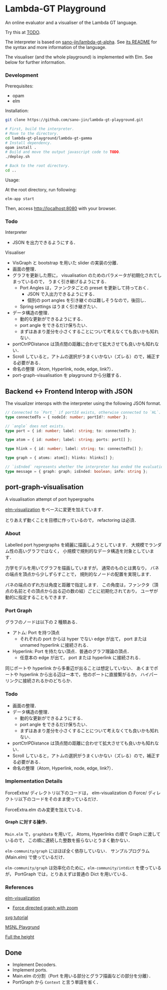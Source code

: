 # Lambda-GT Playground

An online evaluator and a visualiser of the Lambda GT language.

Try this at [TODO](https://example.com).

The interpreter is based on
[sano-jin/lambda-gt-alpha](https://github.com/sano-jin/lambda-gt-alpha).
See [its README](https://github.com/sano-jin/lambda-gt-alpha#syntax)
for the syntax and more information of the language.

The visualiser (and the whole playground) is implemented with Elm.
See below for further information.

### Development

Prerequisites:

- opam
- elm

Installation:

```bash
git clone https://github.com/sano-jin/lambda-gt-playground.git

# First, build the interpreter.
# Move to the directory.
cd lambda-gt-playground/lambda-gt-gamma
# Install dependency.
opam install .
# Build and move the output javascript code to TODO.
./deploy.sh

# Back to the root directory.
cd ..
```

Usage:

At the root directory, run following:

```bash
elm-app start
```

Then, access <http://localhost:8080> with your browser.

### Todo

Interpreter

- JSON を出力できるようにする．

Visualiser

- VisGraph と bootstrap を用いた slider の実装の分離．
- 画面の整理．
- グラフを更新した際に，
  visualisation のためのパラメータが初期化されてしまっているので，
  うまく引き継げるようにする．
  - Port Angles は，ファンクタごとの preset を更新して持っておく．
    - JSON で入出力できるようにする．
    - 個別の port angles を引き継ぐのは難しそうなので，後回し．
  - Spring settings はうまく引き継ぎたい．
- データ構造の整理．
  - 動的な更新ができるようにする．
  - port angle をできるだけ保ちたい．
  - まずはあまり差分を小さくすることについて考えなくても良いかも知れない．
- portCtrlPDistance は頂点間の距離に合わせて拡大させても良いかも知れない．
- Scroll していると，アトムの選択がうまくいかない（ズレる）ので，補正する必要がある．
- 命名の整理（Atom, Hyperlink, node, edge, link?）．
- port-graph-visualisation を playground から分離する．

## Backend <-> Frontend Interop with JSON

The visualizer interops with the interpreter using the following JSON format.

```typescript
// Connected to `Port_` if portId exists, otherwise connected to `HL`.
type connectedTo = { nodeId: number; portId?: number };

// `angle` does not exists.
type port = { id: number; label: string; to: connectedTo };

type atom = { id: number; label: string; ports: port[] };

type hlink = { id: number; label: string; to: connectedTo[] };

type graph = { atoms: atom[]; hlinks: hlinks[] };

// `isEnded` represents whether the interpreter has ended the evaluation.
type message = { graph: graph; isEnded: boolean; info: string };
```

## port-graph-visualisation

A visualisation attempt of port hypergraphs

[elm-visualization](https://github.com/gampleman/elm-visualization)
をベースに変更を加えています．

とりあえず動くことを目標に作っているので，
refactoring は必須．

### About

Labelled port hypergraphs を綺麗に描画しようとしています．
大規模でランダム性の高いグラフではなく，
小規模で規則的なデータ構造を対象としています．

力学モデルを用いてグラフを描画していますが，
通常のものとは異なり，
バネの端点を頂点から少しずらすことで，
規則的なノードの配置を実現します．

バネの端点のずれ方は角度と距離で指定します．
この角度は，ファンクタ（頂点の名前とその頂点から出る辺の数の組）ごとに初期化されており，
ユーザが動的に指定することもできます．

### Port Graph

グラフのノードは以下の 2 種類ある．

- アトム: Port を持つ頂点
  - それぞれの port からは hyper でない edge が出て，
    port または unnamed hyperlink に接続される．
- Hyperlink: Port を持たない頂点．普通のグラフ理論の頂点．
  - 任意本の edge が出て，
    port または hyperlink に接続される．

同じポートや hyperlink から多重辺が出ることは想定していない．
あくまでポートや hyperlink から出る辺は一本で，他のポートに直接繋がるか，
ハイパーリンクに接続されるかのどちらか．

### Todo

- 画面の整理．
- データ構造の整理．
  - 動的な更新ができるようにする．
  - port angle をできるだけ保ちたい．
  - まずはあまり差分を小さくすることについて考えなくても良いかも知れない．
- portCtrlPDistance は頂点間の距離に合わせて拡大させても良いかも知れない．
- Scroll していると，アトムの選択がうまくいかない（ズレる）ので，補正する必要がある．
- 命名の整理（Atom, Hyperlink, node, edge, link?）．

### Implementation Details

ForceExtra/ ディレクトリ以下のコードは，
elm-visualization の Force/ ディレクトリ以下のコードをそのまま使っているだけ．

ForceExtra.elm のみ変更を加えている．

#### Graph に対する操作．

`Main.elm` で，`graphData` を用いて，
Atoms, Hyperlinks の順で Graph に渡しているので，
この順に連続した整数を振らないとうまく動かない．

`elm-community/graph` にはほぼ全く依存していない．
サンプルプログラム (Main.elm) で使っているだけ．

`elm-community/graph` は効率化のために，`elm-community/intdict` を使っているが，
PortGraph では，とりあえずは普通の Dict を用いている．

### References

[elm-visualization](https://github.com/gampleman/elm-visualization)

- [Force directed graph with zoom](https://github.com/gampleman/elm-visualization/blob/master/examples/ForceDirectedGraphWithZoom.elm)

[svg tutorial](http://defghi1977.html.xdomain.jp/tech/svgMemo/svgMemo_03.htm)

[MSNL Playgrund](https://mishina-haruto.github.io/MSNL/#)

[Full the height](https://www.educative.io/answers/how-to-make-the-div-fill-the-height-of-the-remaining-screen-space)

## Done

- Implement Decoders.
- Implement ports.
- Main.elm の分割（Port を用いる部分とグラフ描画などの部分を分離）．
- PortGraph から `Context` と言う単語を省く．
